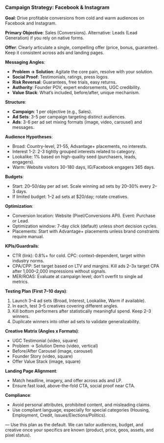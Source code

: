 ### Campaign Strategy: Facebook & Instagram

**Goal**: Drive profitable conversions from cold and warm audiences on Facebook and Instagram.

**Primary Objective**: Sales (Conversions). Alternative: Leads (Lead Generation) if you rely on native forms.

**Offer**: Clearly articulate a single, compelling offer (price, bonus, guarantee). Keep it consistent across ads and landing pages.

**Messaging Angles**:
- **Problem → Solution**: Agitate the core pain, resolve with your solution.
- **Social Proof**: Testimonials, ratings, press logos.
- **Risk Reversal**: Guarantees, free trials, easy returns.
- **Authority**: Founder POV, expert endorsements, UGC credibility.
- **Value Stack**: What’s included, before/after, unique mechanism.

**Structure**:
- **Campaign**: 1 per objective (e.g., Sales).
- **Ad Sets**: 3-5 per campaign targeting distinct audiences.
- **Ads**: 3-6 per ad set mixing formats (image, video, carousel) and messages.

**Audience Hypotheses**:
- Broad: Country-level, 21-55, Advantage+ placements, no interests.
- Interest 1-2: 2-3 tightly grouped interests related to category.
- Lookalike: 1% based on high-quality seed (purchasers, leads, engagers).
- Warm: Website visitors 30-180 days, IG/Facebook engagers 365 days.

**Budgets**:
- Start: $20–$50/day per ad set. Scale winning ad sets by 20–30% every 2–3 days.
- If limited budget: 1–2 ad sets at $20/day; rotate creatives.

**Optimization**:
- Conversion location: Website (Pixel/Conversions API). Event: Purchase or Lead.
- Optimization window: 7-day click (default) unless short decision cycles.
- Placements: Start with Advantage+ placements unless brand constraints require manual.

**KPIs/Guardrails**:
- CTR (link): 0.8%+ for cold. CPC: context-dependent, target within industry norms.
- CPA/CPP: Set target based on LTV and margins. Kill ads 2–3x target CPA after 1,000–2,000 impressions without signals.
- MER/ROAS: Evaluate at campaign level; don’t overfit to single ad metrics.

**Testing Plan (First 7–10 days)**:
1. Launch 3–4 ad sets (Broad, Interest, Lookalike, Warm if available).
2. In each, test 3–5 creatives covering different angles.
3. Kill bottom performers after statistically meaningful spend. Keep 2–3 winners.
4. Duplicate winners into other ad sets to validate generalizability.

**Creative Matrix (Angles x Formats)**:
- UGC Testimonial (video, square)
- Problem → Solution Demo (video, vertical)
- Before/After Carousel (image, carousel)
- Founder Story (video, square)
- Offer Value Stack (image, square)

**Landing Page Alignment**:
- Match headline, imagery, and offer across ads and LP.
- Ensure fast load, above-the-fold CTA, social proof near CTA.

**Compliance**:
- Avoid personal attributes, prohibited content, and misleading claims.
- Use compliant language, especially for special categories (Housing, Employment, Credit, Issues/Elections/Politics).

—
Use this plan as the default. We can tailor audiences, budget, and creative once your specifics are known (product, price, geos, assets, and pixel status).

